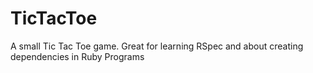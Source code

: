 # TicTacToe

A small Tic Tac Toe game. Great for learning RSpec and about creating dependencies in Ruby Programs

